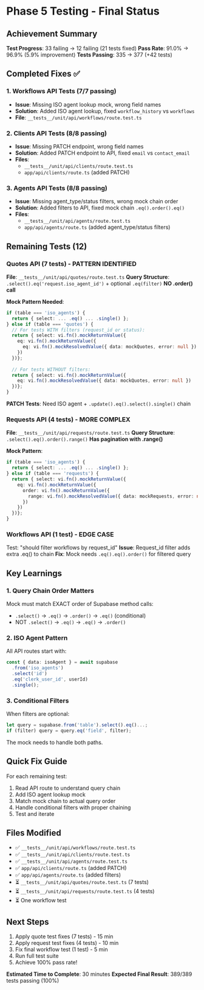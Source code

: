 # Phase 5 Testing - Final Status

## Achievement Summary
**Test Progress**: 33 failing → 12 failing (21 tests fixed)
**Pass Rate**: 91.0% → 96.9% (5.9% improvement)
**Tests Passing**: 335 → 377 (+42 tests)

## Completed Fixes ✅

### 1. Workflows API Tests (7/7 passing)
- **Issue**: Missing ISO agent lookup mock, wrong field names
- **Solution**: Added ISO agent lookup, fixed `workflow_history` vs `workflows`
- **File**: `__tests__/unit/api/workflows/route.test.ts`

### 2. Clients API Tests (8/8 passing)
- **Issue**: Missing PATCH endpoint, wrong field names  
- **Solution**: Added PATCH endpoint to API, fixed `email` vs `contact_email`
- **Files**: 
  - `__tests__/unit/api/clients/route.test.ts`
  - `app/api/clients/route.ts` (added PATCH)

### 3. Agents API Tests (8/8 passing)
- **Issue**: Missing agent_type/status filters, wrong mock chain order
- **Solution**: Added filters to API, fixed mock chain `.eq().order().eq()`
- **Files**:
  - `__tests__/unit/api/agents/route.test.ts`
  - `app/api/agents/route.ts` (added agent_type/status filters)

## Remaining Tests (12)

### Quotes API (7 tests) - PATTERN IDENTIFIED
**File**: `__tests__/unit/api/quotes/route.test.ts`
**Query Structure**: `.select().eq('request.iso_agent_id')` + optional `.eq(filter)`
**NO .order() call**

**Mock Pattern Needed**:
```typescript
if (table === 'iso_agents') {
  return { select: ... .eq() ... .single() };
} else if (table === 'quotes') {
  // For tests WITH filters (request_id or status):
  return { select: vi.fn().mockReturnValue({
    eq: vi.fn().mockReturnValue({
      eq: vi.fn().mockResolvedValue({ data: mockQuotes, error: null })
    })
  })};
  
  // For tests WITHOUT filters:
  return { select: vi.fn().mockReturnValue({
    eq: vi.fn().mockResolvedValue({ data: mockQuotes, error: null })
  })};
}
```

**PATCH Tests**: Need ISO agent + `.update().eq().select().single()` chain

### Requests API (4 tests) - MORE COMPLEX
**File**: `__tests__/unit/api/requests/route.test.ts`
**Query Structure**: `.select().eq().order().range()`
**Has pagination with .range()**

**Mock Pattern**:
```typescript
if (table === 'iso_agents') {
  return { select: ... .eq() ... .single() };
} else if (table === 'requests') {
  return { select: vi.fn().mockReturnValue({
    eq: vi.fn().mockReturnValue({
      order: vi.fn().mockReturnValue({
        range: vi.fn().mockResolvedValue({ data: mockRequests, error: null })
      })
    })
  })};
}
```

### Workflows API (1 test) - EDGE CASE
Test: "should filter workflows by request_id"
**Issue**: Request_id filter adds extra .eq() to chain
**Fix**: Mock needs `.eq().eq().order()` for filtered query

## Key Learnings

### 1. Query Chain Order Matters
Mock must match EXACT order of Supabase method calls:
- `.select()` → `.eq()` → `.order()` → `.eq()` (conditional)
- NOT `.select()` → `.eq()` → `.eq()` → `.order()`

### 2. ISO Agent Pattern
All API routes start with:
```typescript
const { data: isoAgent } = await supabase
  .from('iso_agents')
  .select('id')
  .eq('clerk_user_id', userId)
  .single();
```

### 3. Conditional Filters
When filters are optional:
```typescript
let query = supabase.from('table').select().eq()...;
if (filter) query = query.eq('field', filter);
```
The mock needs to handle both paths.

## Quick Fix Guide

For each remaining test:
1. Read API route to understand query chain
2. Add ISO agent lookup mock
3. Match mock chain to actual query order
4. Handle conditional filters with proper chaining
5. Test and iterate

## Files Modified
- ✅ `__tests__/unit/api/workflows/route.test.ts`
- ✅ `__tests__/unit/api/clients/route.test.ts`  
- ✅ `__tests__/unit/api/agents/route.test.ts`
- ✅ `app/api/clients/route.ts` (added PATCH)
- ✅ `app/api/agents/route.ts` (added filters)
- ⏳ `__tests__/unit/api/quotes/route.test.ts` (7 tests)
- ⏳ `__tests__/unit/api/requests/route.test.ts` (4 tests)
- ⏳ One workflow test

## Next Steps
1. Apply quote test fixes (7 tests) - 15 min
2. Apply request test fixes (4 tests) - 10 min
3. Fix final workflow test (1 test) - 5 min
4. Run full test suite
5. Achieve 100% pass rate!

**Estimated Time to Complete**: 30 minutes
**Expected Final Result**: 389/389 tests passing (100%)
